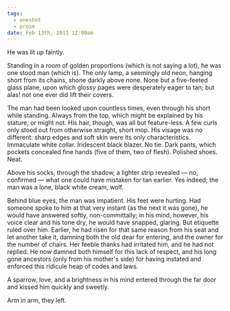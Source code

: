 ```yaml
---
tags:
  - oneshot
  - prose
date: Feb 13th, 2011 12:00am
---
```


He was lit up faintly.

Standing in a room of golden proportions (which is not saying a lot), he was one stood man (which is). The only lamp, a seemingly old neon, hanging short from its chains, shone darkly above none. None but a five-feeted glass plane, upon which glossy pages were desperately eager to tan; but alas! not one ever did lift their covers.

The man had been looked upon countless times, even through his short while standing. Always from the top, which might be explained by his stature, or might not. His hair, though, was all but feature-less. A few curls only stood out from otherwise straight, short mop. His visage was no different: sharp edges and soft skin were its only characteristics. Immaculate white collar. Iridescent black blazer. No tie. Dark pants, which pockets concealed fine hands (five of them, two of flesh). Polished shoes. Neat.

Above his socks, through the shadow, a lighter strip revealed — no, confirmed — what one could have mistaken for tan earlier. Yes indeed; the man was a lone, black white cream, wolf.

Behind blue eyes, the man was impatient. His feet were hurting. Had someone spoke to him at that very instant (as the next it was gone), he would have answered softly, non-committally; in his mind, however, his voice clear and his tone dry, he would have snapped, glaring. But etiquette ruled over him. Earlier, he had risen for that same reason from his seat and let another take it, damning both the old dear for entering, and the owner for the number of chairs. Her feeble thanks had irritated him, and he had not replied. He now damned both himself for this lack of respect, and his long gone ancestors (only from his mother's side) for having instated and enforced this ridicule heap of codes and laws.

A sparrow, love, and a brightness in his mind entered through the far door and kissed him quickly and sweetly.

Arm in arm, they left.
